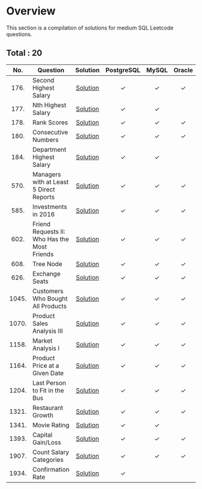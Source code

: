 # Overview

This section is a compilation of solutions for medium SQL Leetcode questions.


## Total : 20


| No. | Question | Solution | PostgreSQL | MySQL | Oracle |
|:---:|----------|:--------:|:----------:|:-----:|:------:|
| 176. | Second Highest Salary | [Solution](https://github.com/ezryn-zaharoff/leetcode-solutions/blob/master/sql/02-sql-medium/medium-solutions/Q0176.md) | ✓ | ✓ | ✓ |
| 177. | Nth Highest Salary | [Solution](https://github.com/ezryn-zaharoff/leetcode-solutions/blob/master/sql/02-sql-medium/medium-solutions/Q0177.md) | ✓ | ✓ |  |
| 178. | Rank Scores | [Solution](https://github.com/ezryn-zaharoff/leetcode-solutions/blob/master/sql/02-sql-medium/medium-solutions/Q0178.md) | ✓ | ✓ | ✓ |
| 180. | Consecutive Numbers | [Solution](https://github.com/ezryn-zaharoff/leetcode-solutions/blob/master/sql/02-sql-medium/medium-solutions/Q0180.md) | ✓ | ✓ | ✓ |
| 184. | Department Highest Salary | [Solution](https://github.com/ezryn-zaharoff/leetcode-solutions/blob/master/sql/02-sql-medium/medium-solutions/Q0184.md) | ✓ | ✓ |  |
| 570. | Managers with at Least 5 Direct Reports | [Solution](https://github.com/ezryn-zaharoff/leetcode-solutions/blob/master/sql/02-sql-medium/medium-solutions/Q0570.md) | ✓ | ✓ | ✓ |
| 585. | Investments in 2016 | [Solution](https://github.com/ezryn-zaharoff/leetcode-solutions/blob/master/sql/02-sql-medium/medium-solutions/Q0585.md) | ✓ | ✓ | ✓ |
| 602. | Friend Requests II: Who Has the Most Friends | [Solution](https://github.com/ezryn-zaharoff/leetcode-solutions/blob/master/sql/02-sql-medium/medium-solutions/Q0602.md) | ✓ | ✓ | ✓ |
| 608. | Tree Node | [Solution](https://github.com/ezryn-zaharoff/leetcode-solutions/blob/master/sql/02-sql-medium/medium-solutions/Q0608.md) | ✓ | ✓ | ✓ |
| 626. | Exchange Seats | [Solution](https://github.com/ezryn-zaharoff/leetcode-solutions/blob/master/sql/02-sql-medium/medium-solutions/Q0626.md) | ✓ | ✓ | ✓ |
| 1045. | Customers Who Bought All Products | [Solution](https://github.com/ezryn-zaharoff/leetcode-solutions/blob/master/sql/02-sql-medium/medium-solutions/Q01045.md) | ✓ | ✓ | ✓ |
| 1070. | Product Sales Analysis III | [Solution](https://github.com/ezryn-zaharoff/leetcode-solutions/blob/master/sql/02-sql-medium/medium-solutions/Q01070.md) | ✓ | ✓ | ✓ |
| 1158. | Market Analysis I | [Solution](https://github.com/ezryn-zaharoff/leetcode-solutions/blob/master/sql/02-sql-medium/medium-solutions/Q01158.md) | ✓ | ✓ | ✓ |
| 1164. | Product Price at a Given Date | [Solution](https://github.com/ezryn-zaharoff/leetcode-solutions/blob/master/sql/02-sql-medium/medium-solutions/Q01164.md) | ✓ | ✓ | ✓ |
| 1204. | Last Person to Fit in the Bus | [Solution](https://github.com/ezryn-zaharoff/leetcode-solutions/blob/master/sql/02-sql-medium/medium-solutions/Q01204.md) | ✓ | ✓ | ✓ |
| 1321. | Restaurant Growth | [Solution](https://github.com/ezryn-zaharoff/leetcode-solutions/blob/master/sql/02-sql-medium/medium-solutions/Q01321.md) | ✓ | ✓ | ✓ |
| 1341. | Movie Rating | [Solution](https://github.com/ezryn-zaharoff/leetcode-solutions/blob/master/sql/02-sql-medium/medium-solutions/Q01341.md) | ✓ | ✓ |  |
| 1393. | Capital Gain/Loss | [Solution](https://github.com/ezryn-zaharoff/leetcode-solutions/blob/master/sql/02-sql-medium/medium-solutions/Q01393.md) | ✓ | ✓ | ✓ |
| 1907. | Count Salary Categories | [Solution](https://github.com/ezryn-zaharoff/leetcode-solutions/blob/master/sql/02-sql-medium/medium-solutions/Q1907.md) | ✓ | ✓ | ✓ |
| 1934. | Confirmation Rate | [Solution](https://github.com/ezryn-zaharoff/leetcode-solutions/blob/master/sql/02-sql-medium/medium-solutions/Q1934.md) | ✓ |  |  |